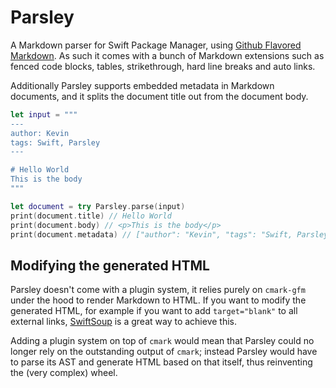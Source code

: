 # Parsley

A Markdown parser for Swift Package Manager, using [Github Flavored Markdown](https://github.github.com/gfm/). As such it comes with a bunch of Markdown extensions such as fenced code blocks, tables, strikethrough, hard line breaks and auto links.

Additionally Parsley supports embedded metadata in Markdown documents, and it splits the document title out from the document body.

``` swift
let input = """
---
author: Kevin
tags: Swift, Parsley
---

# Hello World
This is the body
"""

let document = try Parsley.parse(input)
print(document.title) // Hello World
print(document.body) // <p>This is the body</p>
print(document.metadata) // ["author": "Kevin", "tags": "Swift, Parsley"]
```


## Modifying the generated HTML
Parsley doesn't come with a plugin system, it relies purely on `cmark-gfm` under the hood to render Markdown to HTML. If you want to modify the generated HTML, for example if you want to add `target="blank"` to all external links, [SwiftSoup](https://github.com/scinfu/SwiftSoup) is a great way to achieve this.

Adding a plugin system on top of `cmark` would mean that Parsley could no longer rely on the outstanding output of `cmark`; instead Parsley would have to parse its AST and generate HTML based on that itself, thus reinventing the (very complex) wheel.